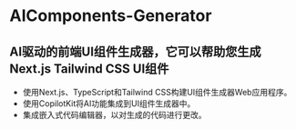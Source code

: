 # AIComponents-Generator
## AI驱动的前端UI组件生成器，它可以帮助您生成Next.js Tailwind CSS UI组件


- 使用Next.js、TypeScript和Tailwind CSS构建UI组件生成器Web应用程序。
- 使用CopilotKit将AI功能集成到UI组件生成器中。
- 集成嵌入式代码编辑器，以对生成的代码进行更改。

